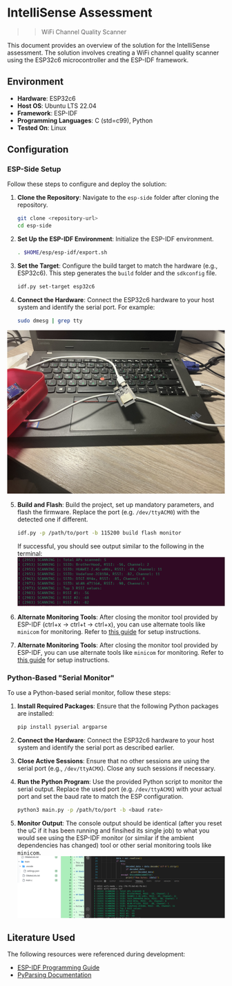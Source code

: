 # IntelliSense Assessment

>> WiFi Channel Quality Scanner

This document provides an overview of the solution for the IntelliSense assessment. The solution involves creating a WiFi channel quality scanner using the ESP32c6 microcontroller and the ESP-IDF framework.

## Environment

- **Hardware**: ESP32c6
- **Host OS**: Ubuntu LTS 22.04
- **Framework**: ESP-IDF
- **Programming Languages**: C (std=c99), Python
- **Tested On**: Linux

## Configuration

### ESP-Side Setup

Follow these steps to configure and deploy the solution:

1. **Clone the Repository**:
   Navigate to the `esp-side` folder after cloning the repository.
   ```bash
   git clone <repository-url>
   cd esp-side
   ```

2. **Set Up the ESP-IDF Environment**:
   Initialize the ESP-IDF environment.
   ```bash
   . $HOME/esp/esp-idf/export.sh
   ```

3. **Set the Target**:
   Configure the build target to match the hardware (e.g., ESP32c6). This step generates the `build` folder and the `sdkconfig` file.
   ```bash
   idf.py set-target esp32c6
   ```

4. **Connect the Hardware**:
   Connect the ESP32c6 hardware to your host system and identify the serial port. For example:
   ```bash
   sudo dmesg | grep tty
   ```
<img src="https://github.com/DuT0mi/IntelliSenseHW-temp/blob/main/img/hw_setup.jpeg">
   
5. **Build and Flash**:
   Build the project, set up mandatory parameters, and flash the firmware. Replace the port (e.g. `/dev/ttyACM0`) with the detected one if different.
   ```bash
   idf.py -p /path/to/port -b 115200 build flash monitor
   ```
   If successful, you should see output similar to the following in the terminal:
   <img src="https://github.com/DuT0mi/IntelliSenseHW-temp/blob/main/img/esp-idf-serial.png" />

6. **Alternate Monitoring Tools**:
   After closing the monitor tool provided by ESP-IDF (ctrl+x &rarr; ctrl+t &rarr; ctrl+x), you can use alternate tools like `minicom` for monitoring. Refer to [this guide](https://wiki.emacinc.com/wiki/Getting_Started_With_Minicom) for setup instructions.
6. **Alternate Monitoring Tools**:
   After closing the monitor tool provided by ESP-IDF, you can use alternate tools like `minicom` for monitoring. Refer to [this guide](https://wiki.emacinc.com/wiki/Getting_Started_With_Minicom) for setup instructions.

### Python-Based "Serial Monitor"

To use a Python-based serial monitor, follow these steps:

1. **Install Required Packages**:
   Ensure that the following Python packages are installed:
   ```bash
   pip install pyserial argparse
   ```

2. **Connect the Hardware**:
   Connect the ESP32c6 hardware to your host system and identify the serial port as described earlier.

3. **Close Active Sessions**:
   Ensure that no other sessions are using the serial port (e.g., `/dev/ttyACMX`). Close any such sessions if necessary.

4. **Run the Python Program**:
   Use the provided Python script to monitor the serial output. Replace the used port (e.g. `/dev/ttyACMX`) with your actual port and set the baud rate to match the ESP configuration.
   ```bash
   python3 main.py -p /path/to/port -b <baud rate>
   ```

5. **Monitor Output**:
   The console output should be identical (after you reset the uC if it has been running and finsihed its single job) to what you would see using the ESP-IDF monitor (or similar if the ambient dependencies has changed) tool or other serial monitoring tools like `minicom`.
   <img src="https://github.com/DuT0mi/IntelliSenseHW-temp/blob/main/img/python-serial.png"/>
   
## Literature Used

The following resources were referenced during development:

- [ESP-IDF Programming Guide](https://docs.espressif.com/projects/esp-idf/en/stable/esp32/index.html)
- [PyParsing Documentation](https://pyparsing-docs.readthedocs.io/en/latest/)
